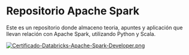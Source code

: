 # Repositorio Apache Spark
Este es un repositorio donde almaceno teoria, apuntes y aplicación que llevan relación con Apache Spark,
utilizando Python y Scala.

[![Certificado-Databricks-Apache-Spark-Developer.png](https://i.postimg.cc/8Cy8q9db/Certificado-Databricks-Apache-Spark-Developer.png)](https://postimg.cc/zLRPhdcL)